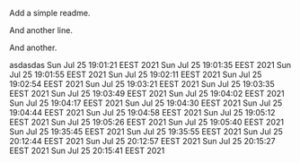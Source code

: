 Add a simple readme.

And another line.


And another.

asdasdas
Sun Jul 25 19:01:21 EEST 2021
Sun Jul 25 19:01:35 EEST 2021
Sun Jul 25 19:01:55 EEST 2021
Sun Jul 25 19:02:11 EEST 2021
Sun Jul 25 19:02:54 EEST 2021
Sun Jul 25 19:03:21 EEST 2021
Sun Jul 25 19:03:35 EEST 2021
Sun Jul 25 19:03:49 EEST 2021
Sun Jul 25 19:04:02 EEST 2021
Sun Jul 25 19:04:17 EEST 2021
Sun Jul 25 19:04:30 EEST 2021
Sun Jul 25 19:04:44 EEST 2021
Sun Jul 25 19:04:58 EEST 2021
Sun Jul 25 19:05:12 EEST 2021
Sun Jul 25 19:05:26 EEST 2021
Sun Jul 25 19:05:40 EEST 2021
Sun Jul 25 19:35:45 EEST 2021
Sun Jul 25 19:35:55 EEST 2021
Sun Jul 25 20:12:44 EEST 2021
Sun Jul 25 20:12:57 EEST 2021
Sun Jul 25 20:15:27 EEST 2021
Sun Jul 25 20:15:41 EEST 2021
